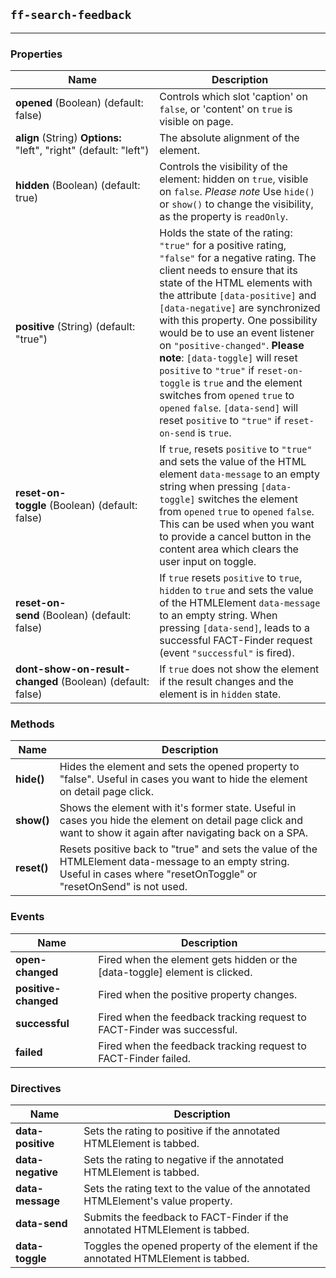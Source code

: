 ## `ff-search-feedback`
___
### Properties
| Name | Description |
| ---- | ----------- |
| **opened**&nbsp;(Boolean)&nbsp;(default: false) | Controls which slot 'caption' on `false`, or 'content' on `true` is visible on page. |
| **align**&nbsp;(String)&nbsp;**Options:** "left", "right" (default: "left")| The absolute alignment of the element. |
| **hidden**&nbsp;(Boolean)&nbsp;(default: true) | Controls the visibility of the element: hidden on `true`, visible on `false`. _Please note_ Use `hide()` or `show()` to change the visibility, as the property is `readOnly`. |
| **positive**&nbsp;(String)&nbsp;(default: "true") | Holds the state of the rating: `"true"` for a positive rating, `"false"` for a negative rating. The client needs to ensure that its state of the HTML elements with the attribute `[data-positive]` and `[data-negative]` are synchronized with this property. One possibility would be to use an event listener on `"positive-changed"`. **Please note**: `[data-toggle]` will reset `positive` to `"true"` if `reset-on-toggle` is `true` and the element switches from `opened` `true` to `opened` `false`. `[data-send]` will reset `positive` to `"true"` if `reset-on-send` is `true`. |
| **reset-on-toggle**&nbsp;(Boolean)&nbsp;(default: false) | If `true`, resets `positive` to `"true"` and sets the value of the HTML element `data-message` to an empty string when pressing `[data-toggle]` switches the element from `opened` `true` to `opened` `false`. This can be used when you want to provide a cancel button in the content area which clears the user input on toggle. |
| **reset-on-send**&nbsp;(Boolean)&nbsp;(default: false)|  If `true` resets `positive` to `true`, `hidden` to `true` and sets the value of the HTMLElement `data-message` to an empty string. When pressing `[data-send]`, leads to a successful FACT-Finder request (event `"successful"` is fired). |
| **dont-show-on-result-changed**&nbsp;(Boolean) (default: false) | If `true` does not show the element if the result changes and the element is in `hidden` state. |

### Methods
| Name | Description |
| ---- | ----------- |
| **hide()** | Hides the element and sets the opened property to "false". Useful in cases you want to hide the element on detail page click. |
| **show()** | Shows the element with it's former state. Useful in cases you hide the element on detail page click and want to show it again after navigating back on a SPA. |
| **reset()** | Resets positive back to "true" and sets the value of the HTMLElement data-message to an empty string. Useful in cases where "resetOnToggle" or "resetOnSend" is not used. |

### Events
| Name | Description |
| ---- | ----------- |
| **open-changed** | Fired when the element gets hidden or the [data-toggle] element is clicked. |
| **positive-changed** | Fired when the positive property changes. |
| **successful** | Fired when the feedback tracking request to FACT-Finder was successful. |
| **failed** | Fired when the feedback tracking request to FACT-Finder failed. |

### Directives
| Name | Description |
| ---- | ----------- |
| **data-positive** | Sets the rating to positive if the annotated HTMLElement is tabbed. |
| **data-negative** | Sets the rating to negative if the annotated HTMLElement is tabbed. |
| **data-message** | Sets the rating text to the value of the annotated HTMLElement's value property. |
| **data-send** | Submits the feedback to FACT-Finder if the annotated HTMLElement is tabbed. |
| **data-toggle** | Toggles the opened property of the element if the annotated HTMLElement is tabbed. |
